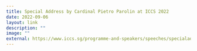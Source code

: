 ```yaml
---
title: Special Address by Cardinal Pietro Parolin at ICCS 2022
date: 2022-09-06
layout: link
description: ""
image: ""
external: https://www.iccs.sg/programme-and-speakers/speeches/specialaddress/
---
```

